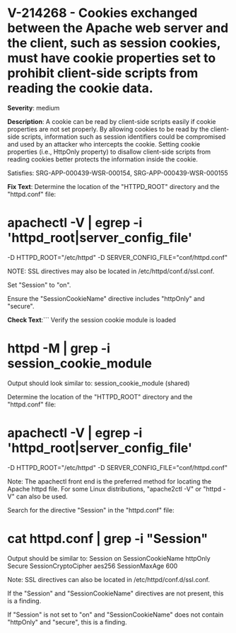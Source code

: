 # V-214268 - Cookies exchanged between the Apache web server and the client, such as session cookies, must have cookie properties set to prohibit client-side scripts from reading the cookie data.

**Severity**: medium

**Description**:
A cookie can be read by client-side scripts easily if cookie properties are not set properly. By allowing cookies to be read by the client-side scripts, information such as session identifiers could be compromised and used by an attacker who intercepts the cookie. Setting cookie properties (i.e., HttpOnly property) to disallow client-side scripts from reading cookies better protects the information inside the cookie.

Satisfies: SRG-APP-000439-WSR-000154, SRG-APP-000439-WSR-000155

**Fix Text**:
Determine the location of the "HTTPD_ROOT" directory and the "httpd.conf" file:

# apachectl -V | egrep -i 'httpd_root|server_config_file'
-D HTTPD_ROOT="/etc/httpd"
-D SERVER_CONFIG_FILE="conf/httpd.conf"
 
NOTE: SSL directives may also be located in /etc/httpd/conf.d/ssl.conf.

Set "Session" to "on".

Ensure the "SessionCookieName" directive includes "httpOnly" and "secure".

**Check Text**:```
Verify the session cookie module is loaded

# httpd -M | grep -i session_cookie_module
Output should look similar to: session_cookie_module (shared)

Determine the location of the "HTTPD_ROOT" directory and the "httpd.conf" file:

# apachectl -V | egrep -i 'httpd_root|server_config_file'
-D HTTPD_ROOT="/etc/httpd"
-D SERVER_CONFIG_FILE="conf/httpd.conf"

Note: The apachectl front end is the preferred method for locating the Apache httpd file. For some Linux distributions, "apache2ctl -V" or  "httpd -V" can also be used. 

Search for the directive "Session" in the "httpd.conf" file:

# cat httpd.conf  | grep -i "Session"
Output should be similar to: 
Session on
SessionCookieName httpOnly Secure
SessionCryptoCipher aes256
SessionMaxAge 600

Note: SSL directives can also be located in /etc/httpd/conf.d/ssl.conf.

If the "Session" and "SessionCookieName" directives are not present, this is a finding.

If "Session" is not set to "on" and "SessionCookieName" does not contain "httpOnly" and "secure", this is a finding.
```
